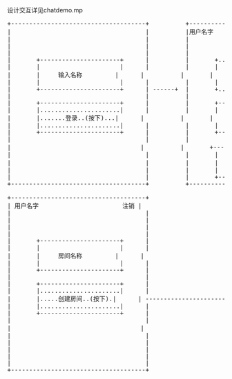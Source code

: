 设计交互详见chatdemo.mp


<pre>
+-------------------------------------+          +-------------------------------------+
|                                     |          |用户名字                        注销 |
|                                     |          |                                     |
|                                     |          |                                     |
|                                     |          |                                     |
|       +----------------------+      |          |       +......................+      |
|       |                      |      |          |       |                      |      |
|       |     输入名称         |      |          |       |     创建房间(淡色)   |      |
|       |                      |      |          |       |                      |      |
|       +----------------------+      | ------+  |       +......................+      |
|                                     |          |                                     |
|       +----------------------+      |          |       +----------------------+      |
|       |......................|      |          |       |                      |      |
|       |.......登录..(按下)...|      |          |       |       房间一         |      |
|       |......................|      |          |       |                      |      |
|       +----------------------+      |          |       +----------------------+      |
|                                     |          |                                     |
|               　　　　              |          |       +----------------------+      |
|                                     |          |       |                      |      |
|                                     |          |       |       房间二         |      |
|                                     |          |       |                      |      |
|                                     |          |       +----------------------+      |
+-------------------------------------+          +-------------------------------------+

+-------------------------------------+                            +
| 用户名字                       注销 |                            |
|                                     |                            |
|                                     |                            |
|                                     |                            |
|                                     |                            |
|       +----------------------+      |                            |
|       |                      |      |                            |
|       |     房间名称         |      |                            |
|       |                      |      |                            |   
|       +----------------------+      |                            |
|                                     |                            |
|       +----------------------+      |                            |
|       |......................|      |                            |
|       |.....创建房间..(按下).|      | ---------------------------+         
|       |......................|      |          
|       +----------------------+      |          
|                                     |          
|               　　　　              |          
|                                     |          
|                                     |          
|                                     |          
|                                     |          
|                                     |          
+-------------------------------------+          


</pre>